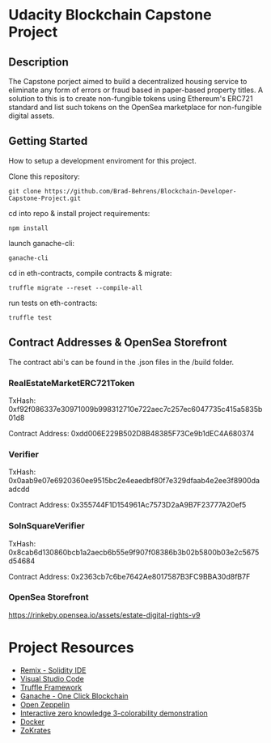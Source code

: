 # Udacity Blockchain Capstone Project

## Description

The Capstone porject aimed to build a decentralized housing service to eliminate any form of errors or fraud based in paper-based property titles. A solution to this is to create non-fungible tokens using Ethereum's ERC721 standard and list such tokens on the OpenSea marketplace for non-fungible digital assets.

## Getting Started

How to setup a development enviroment for this project.

Clone this repository:

```
git clone https://github.com/Brad-Behrens/Blockchain-Developer-Capstone-Project.git
```

cd into repo & install project requirements:

```
npm install
```

launch ganache-cli:

```
ganache-cli
```

cd in eth-contracts, compile contracts & migrate:

```
truffle migrate --reset --compile-all
```

run tests on eth-contracts:

```
truffle test
```

## Contract Addresses & OpenSea Storefront

The contract abi's can be found in the .json files in the /build folder.

### RealEstateMarketERC721Token

TxHash: 0xf92f086337e30971009b998312710e722aec7c257ec6047735c415a5835b01d8

Contract Address: 0xdd006E229B502D8B48385F73Ce9b1dEC4A680374

### Verifier

TxHash: 0x0aab9e07e6920360ee9515bc2e4eaedbf80f7e329dfaab4e2ee3f8900daadcdd

Contract Address: 0x355744F1D154961Ac7573D2aA9B7F23777A20ef5

### SolnSquareVerifier

TxHash: 0x8cab6d130860bcb1a2aecb6b55e9f907f08386b3b02b5800b03e2c5675d54684

Contract Address: 0x2363cb7c6be7642Ae8017587B3FC9BBA30d8fB7F

### OpenSea Storefront

https://rinkeby.opensea.io/assets/estate-digital-rights-v9

# Project Resources

* [Remix - Solidity IDE](https://remix.ethereum.org/)
* [Visual Studio Code](https://code.visualstudio.com/)
* [Truffle Framework](https://truffleframework.com/)
* [Ganache - One Click Blockchain](https://truffleframework.com/ganache)
* [Open Zeppelin ](https://openzeppelin.org/)
* [Interactive zero knowledge 3-colorability demonstration](http://web.mit.edu/~ezyang/Public/graph/svg.html)
* [Docker](https://docs.docker.com/install/)
* [ZoKrates](https://github.com/Zokrates/ZoKrates)







